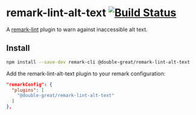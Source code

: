 # remark-lint-alt-text [![Build Status](https://travis-ci.com/double-great/remark-lint-alt-text.svg?branch=master)](https://travis-ci.com/double-great/remark-lint-alt-text)

A [remark-lint](https://github.com/remarkjs/remark-lint) plugin to warn against inaccessible alt text.

## Install

```sh
npm install --save-dev remark-cli @double-great/remark-lint-alt-text
```

Add the remark-lint-alt-text plugin to your remark configuration:

```json
"remarkConfig": {
  "plugins": [
    "@double-great/remark-lint-alt-text"
  ]
},
```
